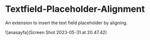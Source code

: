 # Textfield-Placeholder-Alignment
An extension to insert the text field placeholder by aligning.

![anasayfa](Screen Shot 2023-05-31 at 20.47.42)
